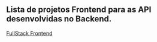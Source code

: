 ## Lista de projetos Frontend para as API desenvolvidas no Backend.

[FullStack Frontend](fullstack-front)</br>
